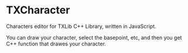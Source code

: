 # TXCharacter
Characters editor for TXLib C++ Library, written in JavaScript.

You can draw your character, select the basepoint, etc, and then you get C++ function that drawes your character.